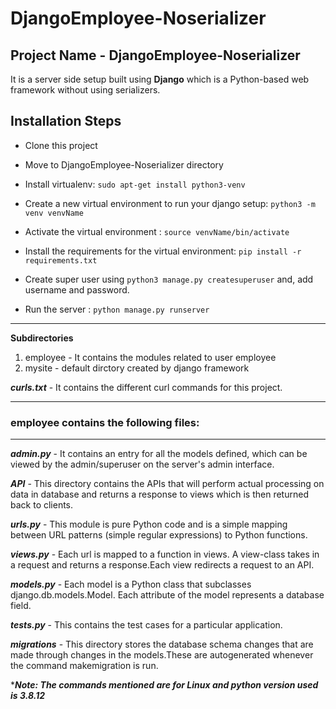 # DjangoEmployee-Noserializer

## Project Name - DjangoEmployee-Noserializer

It is a server side setup built using **Django** which is a Python-based web framework without using serializers.

Installation Steps
---
* Clone this project

* Move to DjangoEmployee-Noserializer directory

* Install virtualenv: `sudo apt-get install python3-venv`

* Create a new virtual environment to run your django setup: `python3 -m venv venvName`

* Activate the virtual environment : `source venvName/bin/activate`

* Install the requirements for the virtual environment: `pip install -r requirements.txt`

* Create super user using `python3 manage.py createsuperuser` and, add username and password.

* Run the server : `python manage.py runserver`

---

**Subdirectories**  

1. employee - It contains the modules related to user employee </br>
2. mysite - default dirctory created by django framework

***curls.txt*** - It contains the different curl commands for this project.

---
### employee contains the following files:
---

***admin.py*** - It contains an entry for all the models defined, which can be viewed by the admin/superuser on the server's admin interface.

***API*** - This directory contains the APIs that will perform actual processing on data in database and returns a response to views which is then returned back to clients.

***urls.py*** - This module is pure Python code and is a simple mapping between URL patterns (simple regular expressions) to Python functions.

***views.py*** - Each url is mapped to a function in views. A view-class takes in a request and returns a response.Each view redirects a request to an API.

***models.py*** - Each model is a Python class that subclasses django.db.models.Model. Each attribute of the model represents a database field.

***tests.py*** - This contains the test cases for a particular application.

***migrations*** - This directory stores the database schema changes that are made through changes in the models.These are autogenerated whenever the command makemigration is run.

*___Note: The commands mentioned are for Linux and python version used is 3.8.12___
